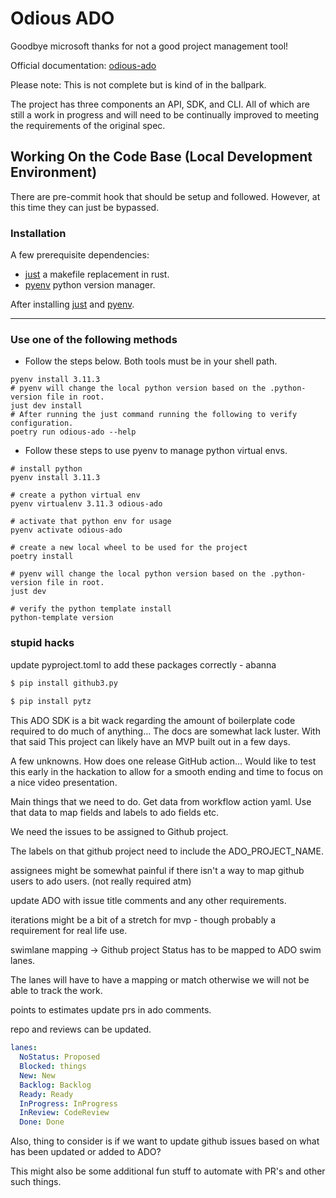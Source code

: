 # Odious ADO

Goodbye microsoft thanks for not a good project management tool!

Official documentation: [odious-ado]()

Please note: This is not complete but is kind of in the ballpark.

<!-- start elevator-pitch -->

The project has three components an API, SDK, and CLI. All of which are still a work in progress and
will need to be continually improved to meeting the requirements of the original spec.

<!-- end elevator-pitch -->

<!-- start quickstart -->

## Working On the Code Base (Local Development Environment)

There are pre-commit hook that should be setup and followed. However, at this time they can just be bypassed.

### Installation

A few prerequisite dependencies:
* [just](https://github.com/casey/just) a makefile replacement in rust.
* [pyenv](https://github.com/pyenv/pyenv#installation) python version manager.

After installing [just](https://github.com/casey/just) and [pyenv](https://github.com/pyenv/pyenv#installation).

---
### Use one of the following methods

* Follow the steps below. Both tools must be in your shell path.

```shell
pyenv install 3.11.3
# pyenv will change the local python version based on the .python-version file in root.
just dev install
# After running the just command running the following to verify configuration.
poetry run odious-ado --help
```

* Follow these steps to use pyenv to manage python virtual envs.

```shell
# install python
pyenv install 3.11.3

# create a python virtual env
pyenv virtualenv 3.11.3 odious-ado

# activate that python env for usage
pyenv activate odious-ado

# create a new local wheel to be used for the project 
poetry install

# pyenv will change the local python version based on the .python-version file in root.
just dev

# verify the python template install
python-template version
``` 
### stupid hacks

update pyproject.toml to add these packages correctly - abanna
```bash 
$ pip install github3.py 
 
$ pip install pytz
```

This ADO SDK is a bit wack regarding the amount of boilerplate code required to do much of anything...
The docs are somewhat lack luster. With that said This project can likely have an MVP built out in a
few days. 

A few unknowns.  How does one release GitHub action... Would like to test this early in the hackation to 
allow for a smooth ending and time to focus on a nice video presentation.

Main things that we need to do.  Get data from workflow action yaml. Use that data to map fields and labels to 
ado fields etc. 

We need the issues to be assigned to Github project.

The labels on that github project need to include the ADO_PROJECT_NAME.

assignees might be somewhat painful if there isn't a way to map github users to ado users. (not really required atm)

update ADO with issue title comments and any other requirements.

iterations might be a bit of a stretch for mvp - though probably a requirement for real life use.

swimlane mapping -> Github project Status has to be mapped to ADO swim lanes.

The lanes will have to have a mapping or match otherwise we will not be able to track the work.

points to estimates update prs in ado comments.

repo and reviews can be updated. 

```yaml
lanes:
  NoStatus: Proposed
  Blocked: things
  New: New
  Backlog: Backlog
  Ready: Ready
  InProgress: InProgress
  InReview: CodeReview
  Done: Done
```

Also, thing to consider is if we want to update github issues based on what has been updated or added to ADO?

This might also be some additional fun stuff to automate with PR's and other such things.


